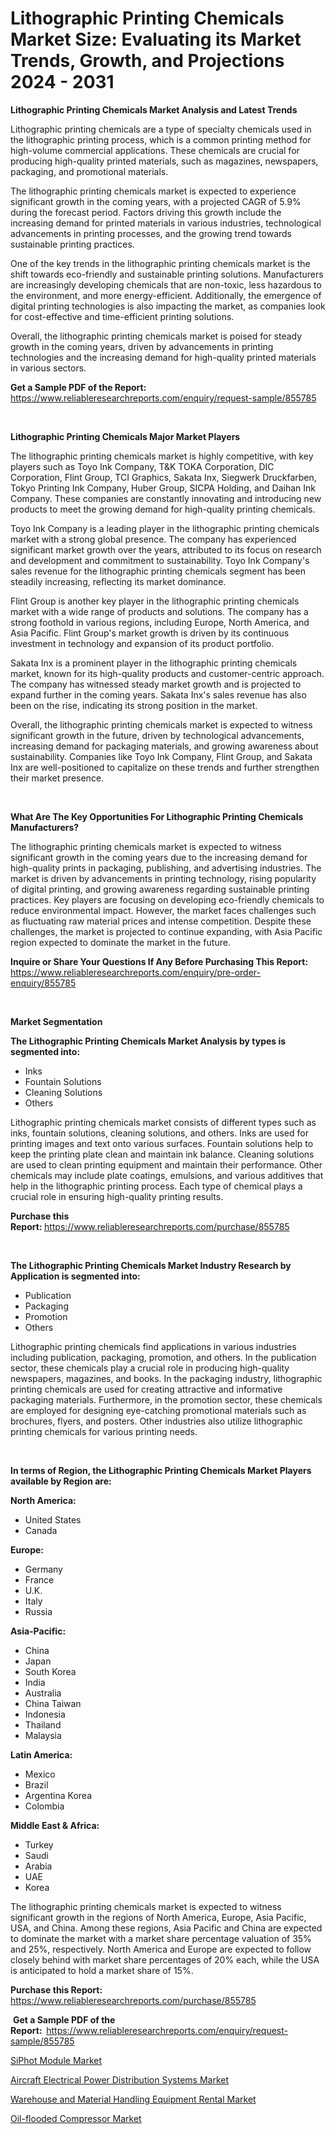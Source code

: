 <p><h1>Lithographic Printing Chemicals Market Size: Evaluating its Market Trends, Growth, and Projections 2024 - 2031</h1></p><p><strong>Lithographic Printing Chemicals Market Analysis and Latest Trends</strong></p>
<p><p>Lithographic printing chemicals are a type of specialty chemicals used in the lithographic printing process, which is a common printing method for high-volume commercial applications. These chemicals are crucial for producing high-quality printed materials, such as magazines, newspapers, packaging, and promotional materials.</p><p>The lithographic printing chemicals market is expected to experience significant growth in the coming years, with a projected CAGR of 5.9% during the forecast period. Factors driving this growth include the increasing demand for printed materials in various industries, technological advancements in printing processes, and the growing trend towards sustainable printing practices.</p><p>One of the key trends in the lithographic printing chemicals market is the shift towards eco-friendly and sustainable printing solutions. Manufacturers are increasingly developing chemicals that are non-toxic, less hazardous to the environment, and more energy-efficient. Additionally, the emergence of digital printing technologies is also impacting the market, as companies look for cost-effective and time-efficient printing solutions.</p><p>Overall, the lithographic printing chemicals market is poised for steady growth in the coming years, driven by advancements in printing technologies and the increasing demand for high-quality printed materials in various sectors.</p></p>
<p><strong>Get a Sample PDF of the Report:&nbsp;</strong> <a href="https://www.reliableresearchreports.com/enquiry/request-sample/855785">https://www.reliableresearchreports.com/enquiry/request-sample/855785</a></p>
<p>&nbsp;</p>
<p><strong>Lithographic Printing Chemicals Major Market Players</strong></p>
<p><p>The lithographic printing chemicals market is highly competitive, with key players such as Toyo Ink Company, T&K TOKA Corporation, DIC Corporation, Flint Group, TCI Graphics, Sakata Inx, Siegwerk Druckfarben, Tokyo Printing Ink Company, Huber Group, SICPA Holding, and Daihan Ink Company. These companies are constantly innovating and introducing new products to meet the growing demand for high-quality printing chemicals.</p><p>Toyo Ink Company is a leading player in the lithographic printing chemicals market with a strong global presence. The company has experienced significant market growth over the years, attributed to its focus on research and development and commitment to sustainability. Toyo Ink Company's sales revenue for the lithographic printing chemicals segment has been steadily increasing, reflecting its market dominance.</p><p>Flint Group is another key player in the lithographic printing chemicals market with a wide range of products and solutions. The company has a strong foothold in various regions, including Europe, North America, and Asia Pacific. Flint Group's market growth is driven by its continuous investment in technology and expansion of its product portfolio.</p><p>Sakata Inx is a prominent player in the lithographic printing chemicals market, known for its high-quality products and customer-centric approach. The company has witnessed steady market growth and is projected to expand further in the coming years. Sakata Inx's sales revenue has also been on the rise, indicating its strong position in the market.</p><p>Overall, the lithographic printing chemicals market is expected to witness significant growth in the future, driven by technological advancements, increasing demand for packaging materials, and growing awareness about sustainability. Companies like Toyo Ink Company, Flint Group, and Sakata Inx are well-positioned to capitalize on these trends and further strengthen their market presence.</p></p>
<p>&nbsp;</p>
<p><strong>What Are The Key Opportunities For Lithographic Printing Chemicals Manufacturers?</strong></p>
<p><p>The lithographic printing chemicals market is expected to witness significant growth in the coming years due to the increasing demand for high-quality prints in packaging, publishing, and advertising industries. The market is driven by advancements in printing technology, rising popularity of digital printing, and growing awareness regarding sustainable printing practices. Key players are focusing on developing eco-friendly chemicals to reduce environmental impact. However, the market faces challenges such as fluctuating raw material prices and intense competition. Despite these challenges, the market is projected to continue expanding, with Asia Pacific region expected to dominate the market in the future.</p></p>
<p><strong>Inquire or Share Your Questions If Any Before Purchasing This Report:</strong> <a href="https://www.reliableresearchreports.com/enquiry/pre-order-enquiry/855785">https://www.reliableresearchreports.com/enquiry/pre-order-enquiry/855785</a></p>
<p>&nbsp;</p>
<p><strong>Market Segmentation</strong></p>
<p><strong>The Lithographic Printing Chemicals Market Analysis by types is segmented into:</strong></p>
<p><ul><li>Inks</li><li>Fountain Solutions</li><li>Cleaning Solutions</li><li>Others</li></ul></p>
<p><p>Lithographic printing chemicals market consists of different types such as inks, fountain solutions, cleaning solutions, and others. Inks are used for printing images and text onto various surfaces. Fountain solutions help to keep the printing plate clean and maintain ink balance. Cleaning solutions are used to clean printing equipment and maintain their performance. Other chemicals may include plate coatings, emulsions, and various additives that help in the lithographic printing process. Each type of chemical plays a crucial role in ensuring high-quality printing results.</p></p>
<p><strong>Purchase this Report:&nbsp;</strong><a href="https://www.reliableresearchreports.com/purchase/855785">https://www.reliableresearchreports.com/purchase/855785</a></p>
<p>&nbsp;</p>
<p><strong>The Lithographic Printing Chemicals Market Industry Research by Application is segmented into:</strong></p>
<p><ul><li>Publication</li><li>Packaging</li><li>Promotion</li><li>Others</li></ul></p>
<p><p>Lithographic printing chemicals find applications in various industries including publication, packaging, promotion, and others. In the publication sector, these chemicals play a crucial role in producing high-quality newspapers, magazines, and books. In the packaging industry, lithographic printing chemicals are used for creating attractive and informative packaging materials. Furthermore, in the promotion sector, these chemicals are employed for designing eye-catching promotional materials such as brochures, flyers, and posters. Other industries also utilize lithographic printing chemicals for various printing needs.</p></p>
<p>&nbsp;</p>
<p><strong>In terms of Region, the Lithographic Printing Chemicals Market Players available by Region are:</strong></p>
<p>
    <p> <strong> North America: </strong>
        <ul>
            <li>United States</li>
            <li>Canada</li>
        </ul>
        </p> 
    <p> <strong> Europe: </strong>
        <ul>
            <li>Germany</li>
            <li>France</li>
            <li>U.K.</li>
            <li>Italy</li>
            <li>Russia</li>
        </ul>
        </p> 
    <p> <strong> Asia-Pacific: </strong>
        <ul>
            <li>China</li>
            <li>Japan</li>
            <li>South Korea</li>
            <li>India</li>
            <li>Australia</li>
            <li>China Taiwan</li>
            <li>Indonesia</li>
            <li>Thailand</li>
            <li>Malaysia</li>
        </ul>
        </p> 
    <p> <strong> Latin America: </strong>
        <ul>
            <li>Mexico</li>
            <li>Brazil</li>
            <li>Argentina Korea</li>
            <li>Colombia</li>
        </ul>
        </p> 
    <p> <strong> Middle East & Africa: </strong>
        <ul>
            <li>Turkey</li>
            <li>Saudi</li>
            <li>Arabia</li>
            <li>UAE</li>
            <li>Korea</li>
        </ul>
    </p>
    </p>
<p><p>The lithographic printing chemicals market is expected to witness significant growth in the regions of North America, Europe, Asia Pacific, USA, and China. Among these regions, Asia Pacific and China are expected to dominate the market with a market share percentage valuation of 35% and 25%, respectively. North America and Europe are expected to follow closely behind with market share percentages of 20% each, while the USA is anticipated to hold a market share of 15%.</p></p>
<p><strong>Purchase this Report: </strong><a href="https://www.reliableresearchreports.com/purchase/855785">https://www.reliableresearchreports.com/purchase/855785</a></p>
<p>&nbsp;<strong>Get a Sample PDF of the Report:&nbsp;&nbsp;</strong><a href="https://www.reliableresearchreports.com/enquiry/request-sample/855785">https://www.reliableresearchreports.com/enquiry/request-sample/855785</a></p>
<p><strong></strong></p>
<p><p><a href="https://picayune-night-cbd.notion.site/SiPhot-Module-Market-Research-Report-Reveals-The-Latest-Trends-And-Opportunities-of-this-Market-for--c943fd4684d441679469fc19bd5f3e66">SiPhot Module Market</a></p><p><a href="https://view.publitas.com/reportprime-1/aircraft-electrical-power-distribution-systems-market-analysis-examines-its-scope-on-growth-opportunities-and-forecasted-trends-spanning-from-2023-to-2030/">Aircraft Electrical Power Distribution Systems Market</a></p><p><a href="https://view.publitas.com/reportprime-1/warehouse-and-material-handling-equipment-rental-market-analysis-and-market-size-global-industry-overview-market-segmentation-and-forecast-2023-to-2030/">Warehouse and Material Handling Equipment Rental Market</a></p><p><a href="https://view.publitas.com/reportprime-1/oil-flooded-compressor-market-size-evaluating-its-market-trends-growth-and-projections-2023-2030/">Oil-flooded Compressor Market</a></p></p>